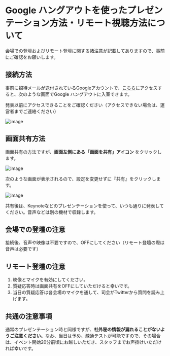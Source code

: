 # Google ハングアウトを使ったプレゼンテーション方法・リモート視聴方法について

会場での登壇およびリモート登壇に関する諸注意が記載してありますので、事前にご確認をお願いします。

## 接続方法

事前に招待メールが送付されているGoogleアカウントで、[こちら](https://hangouts.google.com/hangouts/_/rjkriz3bc5cd3ox2c3yzte4aame)にアクセスすると、次のような画面でGoogle ハングアウトに入室できます。

発表以前にアクセスできることをご確認ください（アクセスできない場合は、運営者までご連絡ください）

![image](https://user-images.githubusercontent.com/15371677/27212348-5049fa18-529a-11e7-814f-0a0fa81723ca.png)

## 画面共有方法

画面共有の方法ですが、**画面左側にある「画面を共有」アイコン** をクリックします。

![image](https://user-images.githubusercontent.com/15371677/27212382-9f98862a-529a-11e7-9bd7-84362201f6d0.png)

次のような画面が表示されるので、設定を変更せずに『共有』をクリックします。

![image](https://user-images.githubusercontent.com/15371677/27212437-f81fcfd8-529a-11e7-9932-76b5b8d19efd.png)

共有後は、Keynoteなどのプレゼンテーションを使って、いつも通りに発表してください。音声などは別の機材で収録します。

## 会場での登壇の注意

接続後、音声や映像は不要ですので、OFFにしてください（リモート登壇の際は音声は必要です）

## リモート登壇の注意

1. 映像とマイクを有効にしてください。
2. 質疑応答時は画面共有をOFFにしていただけると幸いです。
3. 当日の質疑応答は各会場のマイクを通して、司会がTwitterから質問を読み上げます。

## 共通の注意事項

通常のプレゼンテーション時と同様ですが、**社外秘の情報が漏れることがないようご注意ください**。なお、当日は予め、疎通テストが可能ですので、その場合は、イベント開始20分前頃にお越しいただき、スタッフまでお声掛けいただければ幸いです。
